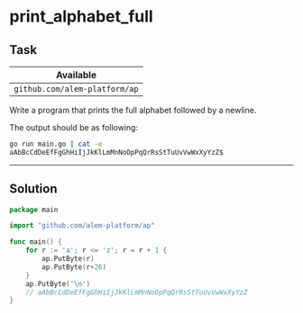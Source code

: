 # print_alphabet_full

## Task

| Available                     |
| ----------------------------- |
| `github.com/alem-platform/ap` |

Write a program that prints the full alphabet followed by a newline.

The output should be as following:

```sh
go run main.go | cat -e
aAbBcCdDeEfFgGhHiIjJkKlLmMnNoOpPqQrRsStTuUvVwWxXyYzZ$
```

---

## Solution

```go
package main

import "github.com/alem-platform/ap"

func main() {
    for r := 'a'; r <= 'z'; r = r + 1 {
        ap.PutByte(r)
        ap.PutByte(r+26)
    }
    ap.PutByte('\n')
    // aAbBcCdDeEfFgGhHiIjJkKlLmMnNoOpPqQrRsStTuUvVwWxXyYzZ
}
```
